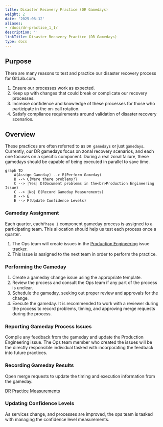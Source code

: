 ```yaml
---
title: Disaster Recovery Practice (DR Gamedays)
weight: 2
date: '2025-06-12'
aliases:
- /docs/dr-practice_1_1/
description: ''
linkTitle: Disaster Recovery Practice (DR Gamedays)
type: docs
---
```


## Purpose

There are many reasons to test and practice our disaster recovery process for GitLab.com.

1. Ensure our processes work as expected.
1. Keep up with changes that could break or complicate our recovery processes.
1. Increase confidence and knowledge of these processes for those who participate in the on-call rotation.
1. Satisfy compliance requirements around validation of disaster recovery scenarios.

## Overview

These practices are often referred to as `DR gamedays` or just `gamedays`.
Currently, our DR gamedays focus on zonal recovery scenarios, and each one focuses on a specific component.
During a real zonal failure, these gamedays should be capable of being executed in parallel to save time.

```mermaid
graph TD
    A(Assign Gameday) --> B(Perform Gameday)
    B --> C{Were there problems?}
    C --> |Yes| D(Document problems in the<br>Production Engineering Issue)
    C --> |No| E(Record Gameday Measurements)
    D --> E
    E --> F(Update Confidence Levels)
```

### Gameday Assignment

Each quarter, each`Phase 1` component gameday process is assigned to a participating team.
This allocation should help us test each process once a quarter.

1. The Ops team will create issues in the [Production Engineering](https://gitlab.com/gitlab-com/gl-infra/production-engineering) issue tracker.
1. This issue is assigned to the next team in order to perform the practice.

### Performing the Gameday

1. Create a gameday change issue using the appropriate template.
1. Review the process and consult the Ops team if any part of the process is unclear.
1. Schedule the gameday, seeking out proper review and approvals for the change.
1. Execute the gameday.
It is recommended to work with a reviewer during the process to record problems, timing, and approving merge requests during the process.

### Reporting Gameday Process Issues

Compile any feedback from the gameday and update the Production Engineering issue.
The Ops team member who created the issues will be the directly responsible individual tasked with incorporating the feedback into future practices.

### Recording Gameday Results

Open merge requests to update the timing and execution information from the gameday.

[DR Practice Measurements](https://gitlab.com/gitlab-com/runbooks/-/blob/master/docs/disaster-recovery/recovery-measurements.md)

### Updating Confidence Levels

As services change, and processes are improved, the ops team is tasked with managing the confidence level measurements.
